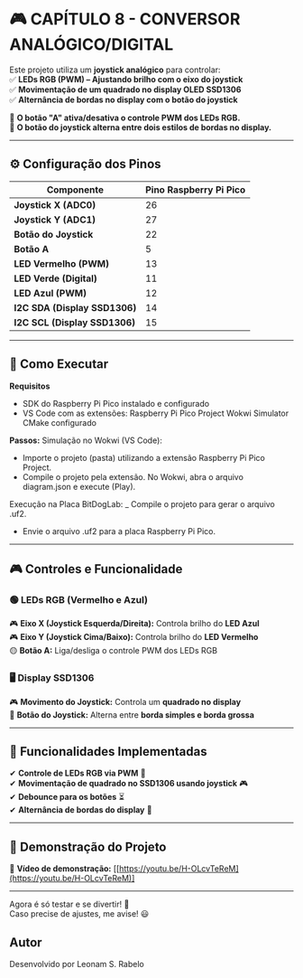 # 🎮 CAPÍTULO 8 - CONVERSOR ANALÓGICO/DIGITAL

Este projeto utiliza um **joystick analógico** para controlar:  
✅ **LEDs RGB (PWM) – Ajustando brilho com o eixo do joystick**  
✅ **Movimentação de um quadrado no display OLED SSD1306**  
✅ **Alternância de bordas no display com o botão do joystick**  

📌 **O botão "A" ativa/desativa o controle PWM dos LEDs RGB.**  
📌 **O botão do joystick alterna entre dois estilos de bordas no display.**  

---

## ⚙️ Configuração dos Pinos
| **Componente**   | **Pino Raspberry Pi Pico** |
|-----------------|---------------------------|
| **Joystick X (ADC0)**  | 26 |
| **Joystick Y (ADC1)**  | 27 |
| **Botão do Joystick**  | 22 |
| **Botão A**  | 5 |
| **LED Vermelho (PWM)**  | 13 |
| **LED Verde (Digital)** | 11 |
| **LED Azul (PWM)**  | 12 |
| **I2C SDA (Display SSD1306)**  | 14 |
| **I2C SCL (Display SSD1306)**  | 15 |

---

## 🚀 Como Executar
**Requisitos**
- SDK do Raspberry Pi Pico instalado e configurado
- VS Code com as extensões: Raspberry Pi Pico Project Wokwi Simulator CMake configurado

**Passos:**
Simulação no Wokwi (VS Code):
- Importe o projeto (pasta) utilizando a extensão Raspberry Pi Pico Project.
- Compile o projeto pela extensão. No Wokwi, abra o arquivo diagram.json e execute (Play).

Execução na Placa BitDogLab:
_ Compile o projeto para gerar o arquivo .uf2.
- Envie o arquivo .uf2 para a placa Raspberry Pi Pico.
---

## 🎮 Controles e Funcionalidade
### 🟢 LEDs RGB (Vermelho e Azul)
🎮 **Eixo X (Joystick Esquerda/Direita):** Controla brilho do **LED Azul**  
🎮 **Eixo Y (Joystick Cima/Baixo):** Controla brilho do **LED Vermelho**  
🟡 **Botão A:** Liga/desliga o controle PWM dos LEDs RGB  

### 🖥️ Display SSD1306
🎮 **Movimento do Joystick:** Controla um **quadrado no display**  
🔲 **Botão do Joystick:** Alterna entre **borda simples e borda grossa**  

---

## 📌 Funcionalidades Implementadas
✔ **Controle de LEDs RGB via PWM** 🎨  
✔ **Movimentação de quadrado no SSD1306 usando joystick** 🎮  
✔ **Debounce para os botões** ⏳  
✔ **Alternância de bordas do display** 🔲  

---

## 🎥 Demonstração do Projeto
🔗 **Vídeo de demonstração:** [[https://youtu.be/H-OLcvTeReM](https://youtu.be/H-OLcvTeReM)]  

---

Agora é só testar e se divertir! 🚀  
Caso precise de ajustes, me avise! 😃  

## Autor
Desenvolvido por Leonam S. Rabelo